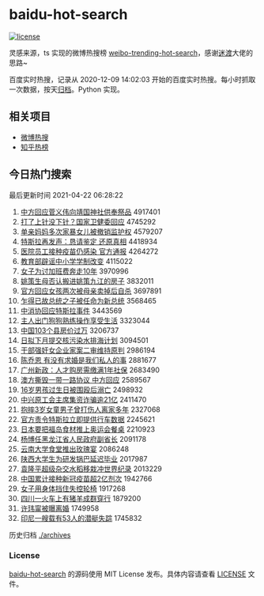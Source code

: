 # baidu-hot-search

[![license](https://img.shields.io/github/license/Arrackisarookie/baidu-hot-search)](https://github.com/Arrackisarookie/baidu-hot-search/blob/master/LICENSE)

灵感来源，ts 实现的微博热搜榜 [weibo-trending-hot-search](https://github.com/justjavac/weibo-trending-hot-search)，感谢[迷渡](https://github.com/justjavac)大佬的思路~

百度实时热搜，记录从 2020-12-09 14:02:03 开始的百度实时热搜。每小时抓取一次数据，按天[归档](./archives)。Python 实现。

## 相关项目
+ [微博热搜](https://github.com/Arrackisarookie/weibo-hot-search)
+ [知乎热榜](https://github.com/Arrackisarookie/zhihu-top-search)

## 今日热门搜索

<!-- Rank Begin -->

最后更新时间 2021-04-22 06:28:22

1. [中方回应菅义伟向靖国神社供奉祭品](http://www.baidu.com/baidu?cl=3&tn=SE_baiduhomet8_jmjb7mjw&rsv_dl=fyb_top&fr=top1000&wd=%D6%D0%B7%BD%BB%D8%D3%A6%DD%D1%D2%E5%CE%B0%CF%F2%BE%B8%B9%FA%C9%F1%C9%E7%B9%A9%B7%EE%BC%C0%C6%B7) 4917401
1. [打了上针没下针？国家卫健委回应](http://www.baidu.com/baidu?cl=3&tn=SE_baiduhomet8_jmjb7mjw&rsv_dl=fyb_top&fr=top1000&wd=%B4%F2%C1%CB%C9%CF%D5%EB%C3%BB%CF%C2%D5%EB%A3%BF%B9%FA%BC%D2%CE%C0%BD%A1%CE%AF%BB%D8%D3%A6) 4745292
1. [单亲妈妈多次家暴女儿被撤销监护权](http://www.baidu.com/baidu?cl=3&tn=SE_baiduhomet8_jmjb7mjw&rsv_dl=fyb_top&fr=top1000&wd=%B5%A5%C7%D7%C2%E8%C2%E8%B6%E0%B4%CE%BC%D2%B1%A9%C5%AE%B6%F9%B1%BB%B3%B7%CF%FA%BC%E0%BB%A4%C8%A8) 4579207
1. [特斯拉再发声：恳请鉴定 还原真相](http://www.baidu.com/baidu?cl=3&tn=SE_baiduhomet8_jmjb7mjw&rsv_dl=fyb_top&fr=top1000&wd=%CC%D8%CB%B9%C0%AD%D4%D9%B7%A2%C9%F9%A3%BA%BF%D2%C7%EB%BC%F8%B6%A8%20%BB%B9%D4%AD%D5%E6%CF%E0) 4418934
1. [医院员工接种疫苗仍感染 官方通报](http://www.baidu.com/baidu?cl=3&tn=SE_baiduhomet8_jmjb7mjw&rsv_dl=fyb_top&fr=top1000&wd=%D2%BD%D4%BA%D4%B1%B9%A4%BD%D3%D6%D6%D2%DF%C3%E7%C8%D4%B8%D0%C8%BE%20%B9%D9%B7%BD%CD%A8%B1%A8) 4264272
1. [教育部辟谣中小学学制改变](http://www.baidu.com/baidu?cl=3&tn=SE_baiduhomet8_jmjb7mjw&rsv_dl=fyb_top&fr=top1000&wd=%BD%CC%D3%FD%B2%BF%B1%D9%D2%A5%D6%D0%D0%A1%D1%A7%D1%A7%D6%C6%B8%C4%B1%E4) 4115022
1. [女子为讨加班费奔走10年](http://www.baidu.com/baidu?cl=3&tn=SE_baiduhomet8_jmjb7mjw&rsv_dl=fyb_top&fr=top1000&wd=%C5%AE%D7%D3%CE%AA%CC%D6%BC%D3%B0%E0%B7%D1%B1%BC%D7%DF10%C4%EA) 3970996
1. [姚策生母否认搬进姚策九江的房子](http://www.baidu.com/baidu?cl=3&tn=SE_baiduhomet8_jmjb7mjw&rsv_dl=fyb_top&fr=top1000&wd=%D2%A6%B2%DF%C9%FA%C4%B8%B7%F1%C8%CF%B0%E1%BD%F8%D2%A6%B2%DF%BE%C5%BD%AD%B5%C4%B7%BF%D7%D3) 3832011
1. [官方回应女孩两次被母亲卖掉后自杀](http://www.baidu.com/baidu?cl=3&tn=SE_baiduhomet8_jmjb7mjw&rsv_dl=fyb_top&fr=top1000&wd=%B9%D9%B7%BD%BB%D8%D3%A6%C5%AE%BA%A2%C1%BD%B4%CE%B1%BB%C4%B8%C7%D7%C2%F4%B5%F4%BA%F3%D7%D4%C9%B1) 3697891
1. [乍得已故总统之子被任命为新总统](http://www.baidu.com/baidu?cl=3&tn=SE_baiduhomet8_jmjb7mjw&rsv_dl=fyb_top&fr=top1000&wd=%D5%A7%B5%C3%D2%D1%B9%CA%D7%DC%CD%B3%D6%AE%D7%D3%B1%BB%C8%CE%C3%FC%CE%AA%D0%C2%D7%DC%CD%B3) 3568465
1. [中消协回应特斯拉事件](http://www.baidu.com/baidu?cl=3&tn=SE_baiduhomet8_jmjb7mjw&rsv_dl=fyb_top&fr=top1000&wd=%D6%D0%CF%FB%D0%AD%BB%D8%D3%A6%CC%D8%CB%B9%C0%AD%CA%C2%BC%FE) 3443569
1. [主人出门狗狗熟练操作享受生活](http://www.baidu.com/baidu?cl=3&tn=SE_baiduhomet8_jmjb7mjw&rsv_dl=fyb_top&fr=top1000&wd=%D6%F7%C8%CB%B3%F6%C3%C5%B9%B7%B9%B7%CA%EC%C1%B7%B2%D9%D7%F7%CF%ED%CA%DC%C9%FA%BB%EE) 3323044
1. [中国103个县房价过万](http://www.baidu.com/baidu?cl=3&tn=SE_baiduhomet8_jmjb7mjw&rsv_dl=fyb_top&fr=top1000&wd=%D6%D0%B9%FA103%B8%F6%CF%D8%B7%BF%BC%DB%B9%FD%CD%F2) 3206737
1. [日拟下月提交核污染水排海计划](http://www.baidu.com/baidu?cl=3&tn=SE_baiduhomet8_jmjb7mjw&rsv_dl=fyb_top&fr=top1000&wd=%C8%D5%C4%E2%CF%C2%D4%C2%CC%E1%BD%BB%BA%CB%CE%DB%C8%BE%CB%AE%C5%C5%BA%A3%BC%C6%BB%AE) 3094501
1. [干部强奸女企业家案二审维持原判](http://www.baidu.com/baidu?cl=3&tn=SE_baiduhomet8_jmjb7mjw&rsv_dl=fyb_top&fr=top1000&wd=%B8%C9%B2%BF%C7%BF%BC%E9%C5%AE%C6%F3%D2%B5%BC%D2%B0%B8%B6%FE%C9%F3%CE%AC%B3%D6%D4%AD%C5%D0) 2986194
1. [陈乔恩 有没有求婚是我们私人的事](http://www.baidu.com/baidu?cl=3&tn=SE_baiduhomet8_jmjb7mjw&rsv_dl=fyb_top&fr=top1000&wd=%B3%C2%C7%C7%B6%F7%20%D3%D0%C3%BB%D3%D0%C7%F3%BB%E9%CA%C7%CE%D2%C3%C7%CB%BD%C8%CB%B5%C4%CA%C2) 2881677
1. [广州新政：人才购房需缴满1年社保](http://www.baidu.com/baidu?cl=3&tn=SE_baiduhomet8_jmjb7mjw&rsv_dl=fyb_top&fr=top1000&wd=%B9%E3%D6%DD%D0%C2%D5%FE%A3%BA%C8%CB%B2%C5%B9%BA%B7%BF%D0%E8%BD%C9%C2%FA1%C4%EA%C9%E7%B1%A3) 2683490
1. [澳方撕毁一带一路协议 中方回应](http://www.baidu.com/baidu?cl=3&tn=SE_baiduhomet8_jmjb7mjw&rsv_dl=fyb_top&fr=top1000&wd=%B0%C4%B7%BD%CB%BA%BB%D9%D2%BB%B4%F8%D2%BB%C2%B7%D0%AD%D2%E9%20%D6%D0%B7%BD%BB%D8%D3%A6) 2589567
1. [16岁男孩过生日被围殴后溺亡](http://www.baidu.com/baidu?cl=3&tn=SE_baiduhomet8_jmjb7mjw&rsv_dl=fyb_top&fr=top1000&wd=16%CB%EA%C4%D0%BA%A2%B9%FD%C9%FA%C8%D5%B1%BB%CE%A7%C5%B9%BA%F3%C4%E7%CD%F6) 2498932
1. [中兴原工会主席集资诈骗逾21亿](http://www.baidu.com/baidu?cl=3&tn=SE_baiduhomet8_jmjb7mjw&rsv_dl=fyb_top&fr=top1000&wd=%D6%D0%D0%CB%D4%AD%B9%A4%BB%E1%D6%F7%CF%AF%BC%AF%D7%CA%D5%A9%C6%AD%D3%E221%D2%DA) 2411470
1. [抱摔3岁女童男子曾打伤人离家多年](http://www.baidu.com/baidu?cl=3&tn=SE_baiduhomet8_jmjb7mjw&rsv_dl=fyb_top&fr=top1000&wd=%B1%A7%CB%A43%CB%EA%C5%AE%CD%AF%C4%D0%D7%D3%D4%F8%B4%F2%C9%CB%C8%CB%C0%EB%BC%D2%B6%E0%C4%EA) 2327068
1. [官方责令特斯拉立即提供行车数据](http://www.baidu.com/baidu?cl=3&tn=SE_baiduhomet8_jmjb7mjw&rsv_dl=fyb_top&fr=top1000&wd=%B9%D9%B7%BD%D4%F0%C1%EE%CC%D8%CB%B9%C0%AD%C1%A2%BC%B4%CC%E1%B9%A9%D0%D0%B3%B5%CA%FD%BE%DD) 2245621
1. [日本要把福岛食材推上奥运会餐桌](http://www.baidu.com/baidu?cl=3&tn=SE_baiduhomet8_jmjb7mjw&rsv_dl=fyb_top&fr=top1000&wd=%C8%D5%B1%BE%D2%AA%B0%D1%B8%A3%B5%BA%CA%B3%B2%C4%CD%C6%C9%CF%B0%C2%D4%CB%BB%E1%B2%CD%D7%C0) 2210923
1. [杨博任黑龙江省人民政府副省长](http://www.baidu.com/baidu?cl=3&tn=SE_baiduhomet8_jmjb7mjw&rsv_dl=fyb_top&fr=top1000&wd=%D1%EE%B2%A9%C8%CE%BA%DA%C1%FA%BD%AD%CA%A1%C8%CB%C3%F1%D5%FE%B8%AE%B8%B1%CA%A1%B3%A4) 2091178
1. [云南大学食堂推出玫瑰宴](http://www.baidu.com/baidu?cl=3&tn=SE_baiduhomet8_jmjb7mjw&rsv_dl=fyb_top&fr=top1000&wd=%D4%C6%C4%CF%B4%F3%D1%A7%CA%B3%CC%C3%CD%C6%B3%F6%C3%B5%B9%E5%D1%E7) 2086248
1. [陕西大学生为研发锅巴延迟毕业](http://www.baidu.com/baidu?cl=3&tn=SE_baiduhomet8_jmjb7mjw&rsv_dl=fyb_top&fr=top1000&wd=%C9%C2%CE%F7%B4%F3%D1%A7%C9%FA%CE%AA%D1%D0%B7%A2%B9%F8%B0%CD%D1%D3%B3%D9%B1%CF%D2%B5) 2017987
1. [袁隆平超级杂交水稻移栽冲世界纪录](http://www.baidu.com/baidu?cl=3&tn=SE_baiduhomet8_jmjb7mjw&rsv_dl=fyb_top&fr=top1000&wd=%D4%AC%C2%A1%C6%BD%B3%AC%BC%B6%D4%D3%BD%BB%CB%AE%B5%BE%D2%C6%D4%D4%B3%E5%CA%C0%BD%E7%BC%CD%C2%BC) 2013229
1. [中国累计接种新冠疫苗超2亿剂次](http://www.baidu.com/baidu?cl=3&tn=SE_baiduhomet8_jmjb7mjw&rsv_dl=fyb_top&fr=top1000&wd=%D6%D0%B9%FA%C0%DB%BC%C6%BD%D3%D6%D6%D0%C2%B9%DA%D2%DF%C3%E7%B3%AC2%D2%DA%BC%C1%B4%CE) 1942766
1. [女子用身体挡住失控轮椅](http://www.baidu.com/baidu?cl=3&tn=SE_baiduhomet8_jmjb7mjw&rsv_dl=fyb_top&fr=top1000&wd=%C5%AE%D7%D3%D3%C3%C9%ED%CC%E5%B5%B2%D7%A1%CA%A7%BF%D8%C2%D6%D2%CE) 1917268
1. [四川一火车上有猪羊成群穿行](http://www.baidu.com/baidu?cl=3&tn=SE_baiduhomet8_jmjb7mjw&rsv_dl=fyb_top&fr=top1000&wd=%CB%C4%B4%A8%D2%BB%BB%F0%B3%B5%C9%CF%D3%D0%D6%ED%D1%F2%B3%C9%C8%BA%B4%A9%D0%D0) 1879200
1. [许玮甯被曝离婚](http://www.baidu.com/baidu?cl=3&tn=SE_baiduhomet8_jmjb7mjw&rsv_dl=fyb_top&fr=top1000&wd=%D0%ED%E7%E2%E5%B8%B1%BB%C6%D8%C0%EB%BB%E9) 1749958
1. [印尼一艘载有53人的潜艇失踪](http://www.baidu.com/baidu?cl=3&tn=SE_baiduhomet8_jmjb7mjw&rsv_dl=fyb_top&fr=top1000&wd=%D3%A1%C4%E1%D2%BB%CB%D2%D4%D8%D3%D053%C8%CB%B5%C4%C7%B1%CD%A7%CA%A7%D7%D9) 1745832
<!-- Rank End -->

历史归档 [./archives](./archives)

### License

[baidu-hot-search](https://github.com/Arrackisarookie/baidu-hot-search) 的源码使用 MIT License 发布。具体内容请查看 [LICENSE](./LICENSE) 文件。
